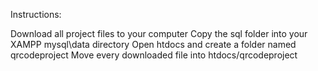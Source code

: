 Instructions:

Download all project files to your computer
Copy the sql folder into your XAMPP mysql\data directory
Open htdocs and create a folder named qrcodeproject
Move every downloaded file into htdocs/qrcodeproject
